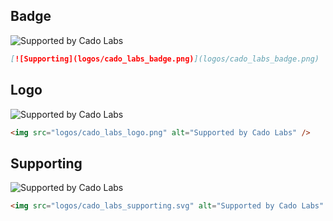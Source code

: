 ## Badge

<img src="logos/cado_labs_badge.png" alt="Supported by Cado Labs" />

```markdown
[![Supporting](logos/cado_labs_badge.png)](logos/cado_labs_badge.png)
```

## Logo

<img src="logos/cado_labs_logo.png" alt="Supported by Cado Labs" />

```html
<img src="logos/cado_labs_logo.png" alt="Supported by Cado Labs" />
```

## Supporting

<img src="logos/cado_labs_supporting.svg" alt="Supported by Cado Labs" />

```html
<img src="logos/cado_labs_supporting.svg" alt="Supported by Cado Labs" />
```
